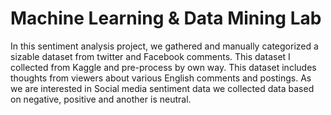 # Machine Learning & Data Mining Lab
In this sentiment analysis project, we gathered and manually categorized a sizable dataset from twitter and Facebook comments. This dataset I collected from Kaggle and pre-process by own way. This dataset includes thoughts from viewers about various English comments and postings. As we are interested in Social media sentiment data we collected data based on negative, positive and another is neutral.
